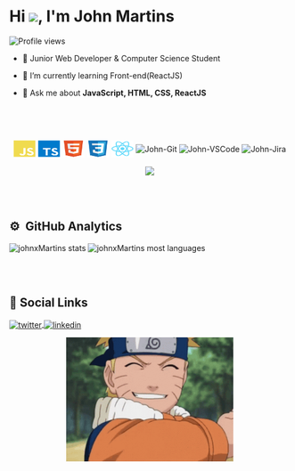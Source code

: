 <h1 align="left">Hi <img src="https://raw.githubusercontent.com/kaueMarques/kaueMarques/master/hi.gif" width="30px">, I'm John Martins</h1>
<p align="left"> <img src="https://komarev.com/ghpvc/?username=johnxMartins&color=yellow" alt="Profile views" /> </p>

- 🎯 Junior Web Developer & Computer Science Student

- 🌱 I’m currently learning Front-end(ReactJS)

- 💬 Ask me about **JavaScript, HTML, CSS, ReactJS**
<br>

##

<div style="display: inline_block" align="center"><br>
  <img align="center" alt="John-Js" height="30" width="40" src="https://raw.githubusercontent.com/devicons/devicon/master/icons/javascript/javascript-plain.svg">
  <img align="center" alt="John-Ts" height="30" width="40" src="https://raw.githubusercontent.com/devicons/devicon/master/icons/typescript/typescript-plain.svg">
  <img align="center" alt="John-HTML" height="30" width="40" src="https://raw.githubusercontent.com/devicons/devicon/master/icons/html5/html5-original.svg">
  <img align="center" alt="John-CSS" height="30" width="40" src="https://raw.githubusercontent.com/devicons/devicon/master/icons/css3/css3-original.svg">
  <img align="center" alt="John-React" height="30" width="40" src="https://raw.githubusercontent.com/devicons/devicon/master/icons/react/react-original.svg">
  <img align="center" alt="John-Git" height="30" width="40" src="https://cdn.jsdelivr.net/gh/devicons/devicon/icons/git/git-original.svg">
  <img align="center" alt="John-VSCode" height="30" width="40" src="https://cdn.jsdelivr.net/gh/devicons/devicon/icons/vscode/vscode-original.svg">
  <img align="center" alt="John-Jira" height="30" width="40" src="https://cdn.jsdelivr.net/gh/devicons/devicon/icons/npm/npm-original-wordmark.svg">
</div>
<br>
<div align="center"> 
  <a href="https://www.linkedin.com/in/john-guilherme-07a01b122/" target="_blank"><img src="https://img.shields.io/badge/-LinkedIn-%230077B5?style=for-the-badge&logo=linkedin&logoColor=white" target="_blank"></a> 
</div>

##

<br>

## ⚙️ &nbsp;GitHub Analytics

<p align="left">
<img width="530em" src="https://github-readme-stats.vercel.app/api?username=johnxMartins&show_icons=true&theme=vision-friendly-dark" alt="johnxMartins stats"/>
<img width="530em" src="https://github-readme-stats.vercel.app/api/top-langs/?username=johnxMartins&layout=compact&theme=vision-friendly-dark" alt="johnxMartins most languages"/>
</p>

<br><br>

## 🧵&nbsp;Social Links

<a href="https://twitter.com/johnguilherme32" target="_blank">
  <img align="center" src="https://img.shields.io/badge/-My_twitter-05122A?style=flat&logo=twitter" alt="twitter"/>  
</a>
<a href="https://www.linkedin.com/in/john-guilherme-07a01b122/" target="_blank">
  <img align="center" src="https://img.shields.io/badge/-Linkedin-05122A?style=flat&logo=linkedin" alt="linkedin"/>
</a>
<p align="center">
  <img width="300px" alt="Alex-tobirama" src="https://github.com/johnxMartins/johnxMartins/blob/main/naruto.gif">
<p>
